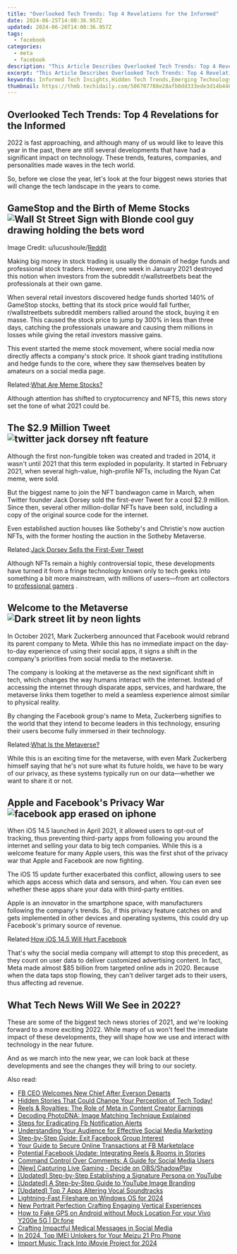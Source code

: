 ```yaml
---
title: "Overlooked Tech Trends: Top 4 Revelations for the Informed"
date: 2024-06-25T14:00:36.957Z
updated: 2024-06-26T14:00:36.957Z
tags:
  - facebook
categories:
  - meta
  - facebook
description: "This Article Describes Overlooked Tech Trends: Top 4 Revelations for the Informed"
excerpt: "This Article Describes Overlooked Tech Trends: Top 4 Revelations for the Informed"
keywords: Informed Tech Insights,Hidden Tech Trends,Emerging Technology,Tech Innovation Alerts,Undiscovered Gadgets,Secret Tech Developments,Newtech Revelations
thumbnail: https://thmb.techidaily.com/506707788e28afb0dd333ede3d14b446e4802e54b3be096a7cd03abb7e8cbcbb.jpg
---
```


## Overlooked Tech Trends: Top 4 Revelations for the Informed

 2022 is fast approaching, and although many of us would like to leave this year in the past, there are still several developments that have had a significant impact on technology. These trends, features, companies, and personalities made waves in the tech world.

 So, before we close the year, let's look at the four biggest news stories that will change the tech landscape in the years to come.

## GameStop and the Birth of Meme Stocks ![Wall St Street Sign with Blonde cool guy drawing holding the bets word](https://static1.makeuseofimages.com/wordpress/wp-content/uploads/2021/09/WallStreetBets.jpg)

 Image Credit: u/lucushoule/[Reddit](https://www.reddit.com/r/wallstreetbets/comments/g5n0nz/made%5Fthis%5Fwsb%5Fkid%5Fgif%5Ffor%5Feveryone%5Fuse%5Fit%5Fas%5Fyou/)

 Making big money in stock trading is usually the domain of hedge funds and professional stock traders. However, one week in January 2021 destroyed this notion when investors from the subreddit r/wallstreetbets beat the professionals at their own game.

 When several retail investors discovered hedge funds shorted 140% of GameStop stocks, betting that its stock price would fall further, r/wallstreetbets subreddit members rallied around the stock, buying it en masse. This caused the stock price to jump by 300% in less than three days, catching the professionals unaware and causing them millions in losses while giving the retail investors massive gains.

 This event started the meme stock movement, where social media now directly affects a company's stock price. It shook giant trading institutions and hedge funds to the core, where they saw themselves beaten by amateurs on a social media page.

 Related:[What Are Meme Stocks?](https://www.makeuseof.com/what-are-meme-stocks/)

 Although attention has shifted to cryptocurrency and NFTS, this news story set the tone of what 2021 could be.

## The $2.9 Million Tweet ![twitter jack dorsey nft feature](https://static1.makeuseofimages.com/wordpress/wp-content/uploads/2021/03/twitter-jack-dorsey-nft-feature.jpg)

 Although the first non-fungible token was created and traded in 2014, it wasn't until 2021 that this term exploded in popularity. It started in February 2021, when several high-value, high-profile NFTs, including the Nyan Cat meme, were sold.

 But the biggest name to join the NFT bandwagon came in March, when Twitter founder Jack Dorsey sold the first-ever Tweet for a cool $2.9 million. Since then, several other million-dollar NFTs have been sold, including a copy of the original source code for the internet.

 Even established auction houses like Sotheby's and Christie's now auction NFTs, with the former hosting the auction in the Sotheby Metaverse.

 Related:[Jack Dorsey Sells the First-Ever Tweet](https://www.makeuseof.com/jack-dorsey-sold-first-tweet/)

 Although NFTs remain a highly controversial topic, these developments have turned it from a fringe technology known only to tech geeks into something a bit more mainstream, with millions of users—from art collectors to [professional gamers](https://www.makeuseof.com/nfts-gaming-revolution/) .

## Welcome to the Metaverse ![Dark street lit by neon lights](https://static1.makeuseofimages.com/wordpress/wp-content/uploads/2021/08/Dark-street-neon-lights.png)

 In October 2021, Mark Zuckerberg announced that Facebook would rebrand its parent company to Meta. While this has no immediate impact on the day-to-day experience of using their social apps, it signs a shift in the company's priorities from social media to the metaverse.

 The company is looking at the metaverse as the next significant shift in tech, which changes the way humans interact with the internet. Instead of accessing the internet through disparate apps, services, and hardware, the metaverse links them together to meld a seamless experience almost similar to physical reality.

 By changing the Facebook group's name to Meta, Zuckerberg signifies to the world that they intend to become leaders in this technology, ensuring their users become fully immersed in their technology.

 Related:[What Is the Metaverse?](https://www.makeuseof.com/what-is-the-metaverse/)

 While this is an exciting time for the metaverse, with even Mark Zuckerberg himself saying that he's not sure what its future holds, we have to be wary of our privacy, as these systems typically run on our data—whether we want to share it or not.

## Apple and Facebook's Privacy War ![facebook app erased on iphone](https://static1.makeuseofimages.com/wordpress/wp-content/uploads/2021/06/facebook-app-iphone.jpg)

 When iOS 14.5 launched in April 2021, it allowed users to opt-out of tracking, thus preventing third-party apps from following you around the internet and selling your data to big tech companies. While this is a welcome feature for many Apple users, this was the first shot of the privacy war that Apple and Facebook are now fighting.

 The iOS 15 update further exacerbated this conflict, allowing users to see which apps access which data and sensors, and when. You can even see whether these apps share your data with third-party entities.

 Apple is an innovator in the smartphone space, with manufacturers following the company's trends. So, if this privacy feature catches on and gets implemented in other devices and operating systems, this could dry up Facebook's primary source of revenue.

 Related:[How iOS 14.5 Will Hurt Facebook](https://www.makeuseof.com/how-the-ios-14-5-update-is-going-to-really-hurt-facebook/)

 That's why the social media company will attempt to stop this precedent, as they count on user data to deliver customized advertising content. In fact, Meta made almost $85 billion from targeted online ads in 2020\. Because when the data taps stop flowing, they can't deliver target ads to their users, thus affecting ad revenue.

## What Tech News Will We See in 2022?

 These are some of the biggest tech news stories of 2021, and we're looking forward to a more exciting 2022\. While many of us won't feel the immediate impact of these developments, they will shape how we use and interact with technology in the near future.

 And as we march into the new year, we can look back at these developments and see the changes they will bring to our society.


<ins class="adsbygoogle"
     style="display:block"
     data-ad-format="autorelaxed"
     data-ad-client="ca-pub-7571918770474297"
     data-ad-slot="1223367746"></ins>



<ins class="adsbygoogle"
     style="display:block"
     data-ad-client="ca-pub-7571918770474297"
     data-ad-slot="8358498916"
     data-ad-format="auto"
     data-full-width-responsive="true"></ins>

<span class="atpl-alsoreadstyle">Also read:</span>
<div><ul>
<li><a href="https://facebook.techidaily.com/fb-ceo-welcomes-new-chief-after-everson-departs/"><u>FB CEO Welcomes New Chief After Everson Departs</u></a></li>
<li><a href="https://facebook.techidaily.com/hidden-stories-that-could-change-your-perception-of-tech-today/"><u>Hidden Stories That Could Change Your Perception of Tech Today!</u></a></li>
<li><a href="https://facebook.techidaily.com/reels-and-royalties-the-role-of-meta-in-content-creator-earnings/"><u>Reels & Royalties: The Role of Meta in Content Creator Earnings</u></a></li>
<li><a href="https://facebook.techidaily.com/decoding-photodna-image-matching-technique-explained/"><u>Decoding PhotoDNA: Image Matching Technique Explained</u></a></li>
<li><a href="https://facebook.techidaily.com/steps-for-eradicating-fb-notification-alerts/"><u>Steps for Eradicating Fb Notification Alerts</u></a></li>
<li><a href="https://facebook.techidaily.com/understanding-your-audience-for-effective-social-media-marketing/"><u>Understanding Your Audience for Effective Social Media Marketing</u></a></li>
<li><a href="https://facebook.techidaily.com/step-by-step-guide-exit-facebook-group-interest/"><u>Step-by-Step Guide: Exit Facebook Group Interest</u></a></li>
<li><a href="https://facebook.techidaily.com/your-guide-to-secure-online-transactions-at-fb-marketplace/"><u>Your Guide to Secure Online Transactions at FB Marketplace</u></a></li>
<li><a href="https://facebook.techidaily.com/potential-facebook-update-integrating-reels-and-rooms-in-stories/"><u>Potential Facebook Update: Integrating Reels & Rooms in Stories</u></a></li>
<li><a href="https://facebook.techidaily.com/command-control-over-comments-a-guide-for-social-media-users/"><u>Command Control Over Comments: A Guide for Social Media Users</u></a></li>
<li><a href="https://on-screen-recording.techidaily.com/new-capturing-live-gaming-decide-on-obsshadowplay/"><u>[New] Capturing Live Gaming - Decide on OBS/ShadowPlay</u></a></li>
<li><a href="https://facebook-video-share.techidaily.com/updated-step-by-step-establishing-a-signature-persona-on-youtube/"><u>[Updated] Step-by-Step  Establishing a Signature Persona on YouTube</u></a></li>
<li><a href="https://youtube-clips.techidaily.com/updated-a-step-by-step-guide-to-youtube-image-branding/"><u>[Updated] A Step-by-Step Guide to YouTube Image Branding</u></a></li>
<li><a href="https://screen-mirroring-recording.techidaily.com/updated-top-7-apps-altering-vocal-soundtracks/"><u>[Updated] Top 7 Apps Altering Vocal Soundtracks</u></a></li>
<li><a href="https://extra-skills.techidaily.com/lightning-fast-fileshare-on-windows-os-for-2024/"><u>Lightning-Fast Fileshare on Windows OS for 2024</u></a></li>
<li><a href="https://smart-video-editing.techidaily.com/new-portrait-perfection-crafting-engaging-vertical-experiences/"><u>New Portrait Perfection Crafting Engaging Vertical Experiences</u></a></li>
<li><a href="https://android-location.techidaily.com/how-to-fake-gps-on-android-without-mock-location-for-your-vivo-y200e-5g-drfone-by-drfone-virtual/"><u>How to Fake GPS on Android without Mock Location For your Vivo Y200e 5G | Dr.fone</u></a></li>
<li><a href="https://extra-resources.techidaily.com/crafting-impactful-medical-messages-in-social-media/"><u>Crafting Impactful Medical Messages in Social Media</u></a></li>
<li><a href="https://sim-unlock.techidaily.com/in-2024-top-imei-unlokers-for-your-meizu-21-pro-phone-by-drfone-android/"><u>In 2024, Top IMEI Unlokers for Your Meizu 21 Pro Phone</u></a></li>
<li><a href="https://sound-optimizing.techidaily.com/import-music-track-into-imovie-project-for-2024/"><u>Import Music Track Into iMovie Project for 2024</u></a></li>
</ul></div>

